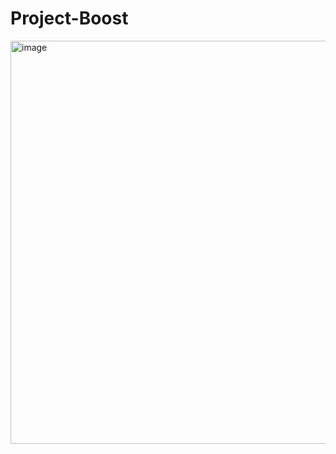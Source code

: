 # Project-Boost

<img width="645" alt="image" src="https://github.com/gyap009/Project-Boost/assets/115708962/1d385594-1927-47cc-ab40-e595670cb710">
